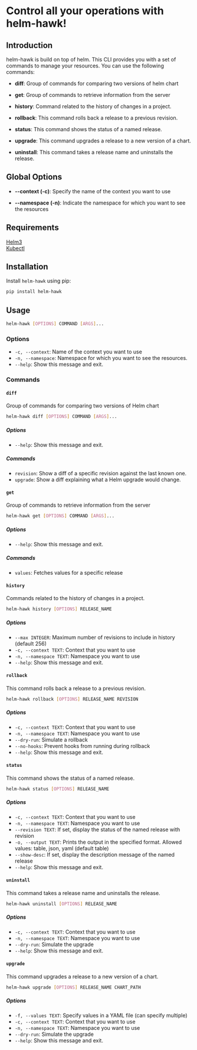 Control all your operations with helm-hawk!
===========================================

Introduction
------------

helm-hawk is build on top of helm. This CLI provides you with a set of commands to manage your resources. You can use the following commands:

*   **diff**: Group of commands for comparing two versions of helm chart
    
*   **get**: Group of commands to retrieve information from the server
    
*   **history**: Command related to the history of changes in a project.
    
*   **rollback**: This command rolls back a release to a previous revision.
    
*   **status**: This command shows the status of a named release.
    
*   **upgrade**: This command upgrades a release to a new version of a chart.
    
*   **uninstall**: This command takes a release name and uninstalls the release.
    

Global Options
------------


*   **\--context (-c)**: Specify the name of the context you want to use
    
*   **\--namespace (-n)**: Indicate the namespace for which you want to see the resources
    

Requirements
------------

[Helm3](https://helm.sh/docs/intro/install/) \
[Kubectl](https://kubernetes.io/docs/tasks/tools/#kubectl)



## Installation

Install `helm-hawk` using pip:

```bash
pip install helm-hawk
```

## Usage

```bash
helm-hawk [OPTIONS] COMMAND [ARGS]...
```

### Options

- `-c, --context`: Name of the context you want to use
- `-n, --namespace`: Namespace for which you want to see the resources.
- `--help`: Show this message and exit.

### Commands

#### `diff`

Group of commands for comparing two versions of Helm chart

```bash
helm-hawk diff [OPTIONS] COMMAND [ARGS]...
```

##### Options

- `--help`: Show this message and exit.

##### Commands

- `revision`: Show a diff of a specific revision against the last known one.
- `upgrade`: Show a diff explaining what a Helm upgrade would change.

#### `get`

Group of commands to retrieve information from the server

```bash
helm-hawk get [OPTIONS] COMMAND [ARGS]...
```

##### Options

- `--help`: Show this message and exit.

##### Commands

- `values`: Fetches values for a specific release

#### `history`

Commands related to the history of changes in a project.

```bash
helm-hawk history [OPTIONS] RELEASE_NAME
```

##### Options

- `--max INTEGER`: Maximum number of revisions to include in history (default 256)
- `-c, --context TEXT`: Context that you want to use
- `-n, --namespace TEXT`: Namespace you want to use
- `--help`: Show this message and exit.

#### `rollback`

This command rolls back a release to a previous revision.

```bash
helm-hawk rollback [OPTIONS] RELEASE_NAME REVISION
```

##### Options

- `-c, --context TEXT`: Context that you want to use
- `-n, --namespace TEXT`: Namespace you want to use
- `--dry-run`: Simulate a rollback
- `--no-hooks`: Prevent hooks from running during rollback
- `--help`: Show this message and exit.

#### `status`

This command shows the status of a named release.

```bash
helm-hawk status [OPTIONS] RELEASE_NAME
```

##### Options

- `-c, --context TEXT`: Context that you want to use
- `-n, --namespace TEXT`: Namespace you want to use
- `--revision TEXT`: If set, display the status of the named release with revision
- `-o, --output TEXT`: Prints the output in the specified format. Allowed values: table, json, yaml (default table)
- `--show-desc`: If set, display the description message of the named release
- `--help`: Show this message and exit.

#### `uninstall`

This command takes a release name and uninstalls the release.

```bash
helm-hawk uninstall [OPTIONS] RELEASE_NAME
```

##### Options

- `-c, --context TEXT`: Context that you want to use
- `-n, --namespace TEXT`: Namespace you want to use
- `--dry-run`: Simulate the upgrade
- `--help`: Show this message and exit.

#### `upgrade`

This command upgrades a release to a new version of a chart.

```bash
helm-hawk upgrade [OPTIONS] RELEASE_NAME CHART_PATH
```

##### Options

- `-f, --values TEXT`: Specify values in a YAML file (can specify multiple)
- `-c, --context TEXT`: Context that you want to use
- `-n, --namespace TEXT`: Namespace you want to use
- `--dry-run`: Simulate the upgrade
- `--help`: Show this message and exit.

```